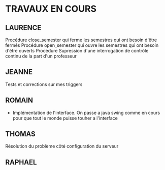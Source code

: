 # TRAVAUX EN COURS



## LAURENCE

Procédure close_semester qui ferme les semestres qui ont besoin d'être fermés
Procédure open_semester qui ouvre les semestres qui ont besoin d'être ouverts
Procédure Supression d'une interrogation de contrôle continu de la part d'un professeur






## JEANNE
Tests et corrections sur mes triggers






## ROMAIN



- Implémentation de l'interface.
On passe a java swing comme en cours pour que tout le monde puisse touher a l'interface







## THOMAS



Résolution du problème côté configuration du serveur






## RAPHAEL













